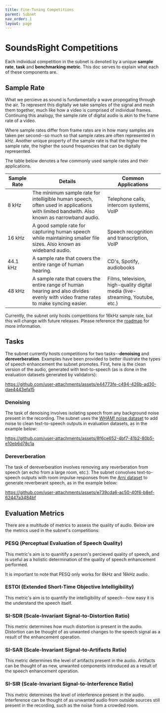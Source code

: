 ```yaml
---
title: Fine-Tuning Competitions
parent: Subnet
nav_order: 1
layout: page
---
```

# SoundsRight Competitions

Each individual competition in the subnet is denoted by a unique **sample rate**, **task** and **benchmarking metric**. This doc serves to explain what each of these components are.

## Sample Rate

What we percieve as sound is fundamentally a wave propogating through the air. To represent this digitally we take samples of the signal and mesh them together, much like how a video is comprised of individual frames. Continuing this analogy, the sample rate of digital audio is akin to the frame rate of a video.

Where sample rates differ from frame rates are in how many samples are taken per second--so much so that sample rates are often represented in kHz. Another unique property of the sample rate is that the higher the sample rate, the higher the sound frequencies that can be digitally represented.

The table below denotes a few commonly used sample rates and their applications.

| Sample Rate | Details | Common Applications |
| ----------- | ------- | ------------------- |
| 8 kHz | The minimum sample rate for intelligible human speech, often used in applications with limited bandwith. Also known as narrowband audio. | Telephone calls, intercom systems, VoIP |
| 16 kHz | A good sample rate for capturing human speech while maintaining smaller file sizes. Also known as wideband audio. | Speech recognition and transcription, VoIP |
| 44.1 kHz | A sample rate that covers the entire range of human hearing. | CD's, Spotify, audiobooks |
| 48 kHz | A sample rate that covers the entire range of human hearing and also divides evenly with video frame rates to make syncing easier. | Films, television, high-quality digital media (live-streaming, Youtube, etc.) |

Currently, the subnet only hosts competitions for 16kHz sample rate, but this will change with future releases. Please reference the [roadmap](roadmap.md) for more information.

## Tasks

The subnet currently hosts competitions for two tasks--**denoising** and **dereverberation**. Examples have been provided to better illustrate the types of speech enhancement the subnet promotes. First, here is the clean version of the audio, generated with text-to-speech (as is done in the evaluation datasets generated by validators):

https://github.com/user-attachments/assets/e44773fe-c494-426b-ad30-dae4443efa15

### Denoising

The task of denoising involves isolating speech from any background noise present in the recording. The subnet uses the [WHAM! noise dataset](http://wham.whisper.ai/) to add noise to clean text-to-speech outputs in evaluation datasets, as in the example below:

https://github.com/user-attachments/assets/8f6ce652-4bf7-41b2-80b5-e10eb6d78c1a

### Dereverberation

The task of dereverberation involves removing any reverberation from speech (an echo from a large room, etc.). The subnet convolves text-to-speech outputs with room impulse responses from the [Arni dataset](https://zenodo.org/records/6985104) to generate reverberant speech, as in the example below:

https://github.com/user-attachments/assets/e739cda6-ac50-40f6-b8ef-62447a3484bf


## Evaluation Metrics

There are a multitude of metrics to assess the quality of audio. Below are the metrics used in the subnet's competitions:

### PESQ (Perceptual Evaluation of Speech Quality)

This metric's aim is to quanitify a person's percieved quality of speech, and is useful as a holistic determination of the quality of speech enhancement performed.

It is important to note that PESQ only works for 8kHz and 16kHz audio.

### ESTOI (Extended Short-Time Objective Intelligibility)

This metric's aim is to quantify the intelligibility of speech--how easy it is the understand the speech itself.

### SI-SDR (Scale-Invariant Signal-to-Distortion Ratio)

This metric determines how much distortion is present in the audio. Distortion can be thought of as unwanted changes to the speech signal as a result of the enhancement operation.

### SI-SAR (Scale-Invariant Signal-to-Artifacts Ratio)

This metric determines the level of artifacts present in the audio. Artifacts can be thought of as new, unwanted components introduced as a result of the speech enhancement operation.

### SI-SIR (Scale-Invariant Signal-to-Interference Ratio)

This metric determines the level of interference present in the audio. Interference can be thought of as unwanted audio from outside sources still present in the recording, such as the noise from a crowded room.